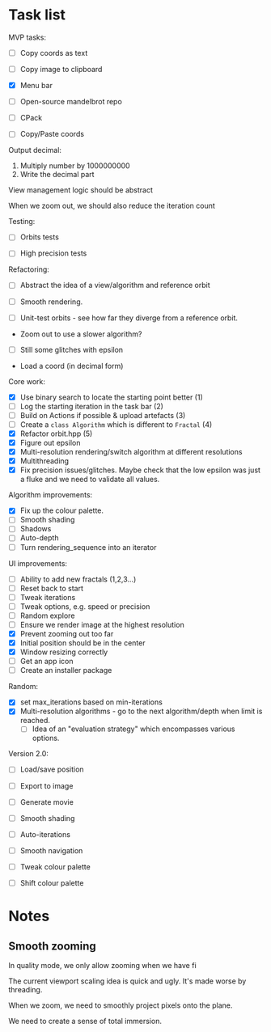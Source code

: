 # Task list

MVP tasks:
- [ ] Copy coords as text
- [ ] Copy image to clipboard
- [x] Menu bar
- [ ] Open-source mandelbrot repo
- [ ] CPack
- [ ] Copy/Paste coords


Output decimal:
1) Multiply number by 1000000000
2) Write the decimal part


View management logic should be abstract

When we zoom out, we should also reduce the iteration count

Testing:
- [ ] Orbits tests
- [ ] High precision tests


Refactoring:
- [ ] Abstract the idea of a view/algorithm and reference orbit

- [ ] Smooth rendering.
- [ ] Unit-test orbits - see how far they diverge from a reference orbit.

- Zoom out to use a slower algorithm?
- [ ] Still some glitches with epsilon
- Load a coord (in decimal form)

Core work:
- [x] Use binary search to locate the starting point better (1)
- [ ] Log the starting iteration in the task bar (2)
- [ ] Build on Actions if possible & upload artefacts (3)
- [ ] Create a `class Algorithm` which is different to `Fractal` (4)
- [x] Refactor orbit.hpp (5)
- [x] Figure out epsilon
- [x] Multi-resolution rendering/switch algorithm at different resolutions
- [x] Multithreading
- [x] Fix precision issues/glitches. Maybe check that the low epsilon was just a fluke and we need to validate all values.

Algorithm improvements:
- [x] Fix up the colour palette.
- [ ] Smooth shading
- [ ] Shadows
- [ ] Auto-depth
- [ ] Turn rendering_sequence into an iterator

UI improvements:
- [ ] Ability to add new fractals (1,2,3...)
- [ ] Reset back to start
- [ ] Tweak iterations
- [ ] Tweak options, e.g. speed or precision
- [ ] Random explore
- [ ] Ensure we render image at the highest resolution  
- [x] Prevent zooming out too far
- [x] Initial position should be in the center
- [x] Window resizing correctly
- [ ] Get an app icon
- [ ] Create an installer package

Random:
- [x] set max_iterations based on min-iterations
- [x] Multi-resolution algorithms - go to the next algorithm/depth when limit is reached.
  - [ ] Idea of an "evaluation strategy" which encompasses various options.

Version 2.0:
- [ ] Load/save position
- [ ] Export to image
- [ ] Generate movie
- [ ] Smooth shading
- [ ] Auto-iterations
- [ ] Smooth navigation
- [ ] Tweak colour palette
- [ ] Shift colour palette


# Notes


## Smooth zooming



In quality mode, we only allow zooming when we have fi



The current viewport scaling idea is quick and ugly. It's made worse by threading.

When we zoom, we need to smoothly project pixels onto the plane.

We need to create a sense of total immersion.

